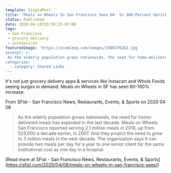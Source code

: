 ```yaml
---
template: SinglePost
title: 'Meals on Wheels In San Francisco Sees 60- to 100-Percent Uptick In New Clients Per Week'
status: Published
date: 2020-04-10T13:59:15-07:00
tags:
 - San Francisco
 - grocery delivery
 - coronavirus
featuredImage: 'https://ecomloop.com/images/1586376162.jpg
excerpt: >-
 As the elderly population grows nationwide, the need for home-delivered meals has exploded in the last decade. Meals on Wheels San Francisco reported serving 2.1 million meals in 2018, up from 523,000 a decade earlier, in 2007. And they project the need to grow to 3 million meals in the next decade. The organization says it can provide two meals per day for a year to one senior client for the same institutional cost as one day in a hospital.
categories:
  - category: Shared Links
---
```

It's not just grocery delivery apps & services like Instacart and Whole Foods seeing surges in demand. Meals on Wheels in SF has seen 60-100% increase.

From SFist - San Francisco News, Restaurants, Events, & Sports on 2020 04 08
> As the elderly population grows nationwide, the need for home-delivered meals has exploded in the last decade. Meals on Wheels San Francisco reported serving 2.1 million meals in 2018, up from 523,000 a decade earlier, in 2007. And they project the need to grow to 3 million meals in the next decade. The organization says it can provide two meals per day for a year to one senior client for the same institutional cost as one day in a hospital.

[Read more at SFist - San Francisco News, Restaurants, Events, & Sports] (https://sfist.com/2020/04/08/meals-on-wheels-in-san-francisco-sees/)
